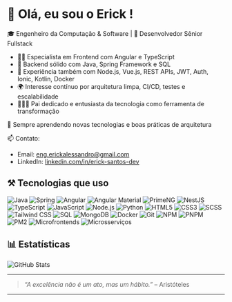 # 👋 Olá, eu sou o Erick !

🎓 Engenheiro da Computação & Software | 💼 Desenvolvedor Sênior Fullstack

- 👨‍💻 Especialista em Frontend com Angular e TypeScript  
- 🚀 Backend sólido com Java, Spring Framework e SQL  
- 🔧 Experiência também com Node.js, Vue.js, REST APIs, JWT, Auth, Ionic, Kotlin, Docker
- 🌍 Interesse contínuo por arquitetura limpa, CI/CD, testes e escalabilidade
- 👨‍👩‍👧 Pai dedicado e entusiasta da tecnologia como ferramenta de transformação

🌱 Sempre aprendendo novas tecnologias e boas práticas de arquitetura

📫 Contato:
- Email: eng.erickalessandro@gmail.com
- LinkedIn: [linkedin.com/in/erick-santos-dev](https://linkedin.com/in/erick-santos-dev)

## ⚒️ Tecnologias que uso

![Java](https://img.shields.io/badge/-Java-007396?style=flat&logo=java)
![Spring](https://img.shields.io/badge/-Spring-6DB33F?style=flat&logo=spring)
![Angular](https://img.shields.io/badge/-Angular-DD0031?style=flat&logo=angular)
![Angular Material](https://img.shields.io/badge/-Angular%20Material-757575?style=flat&logo=angular&logoColor=white)
![PrimeNG](https://img.shields.io/badge/-PrimeNG-0C7CBA?style=flat&logo=primefaces&logoColor=white)
![NestJS](https://img.shields.io/badge/-NestJS-E0234E?style=flat&logo=nestjs&logoColor=white)
![TypeScript](https://img.shields.io/badge/-TypeScript-007ACC?style=flat&logo=typescript)
![JavaScript](https://img.shields.io/badge/-JavaScript-F7DF1E?style=flat&logo=javascript&logoColor=black)
![Node.js](https://img.shields.io/badge/-Node.js-339933?style=flat&logo=node.js)
![Python](https://img.shields.io/badge/-Python-3776AB?style=flat&logo=python&logoColor=white)
![HTML5](https://img.shields.io/badge/-HTML5-E34F26?style=flat&logo=html5&logoColor=white)
![CSS3](https://img.shields.io/badge/-CSS3-1572B6?style=flat&logo=css3)
![SCSS](https://img.shields.io/badge/-SCSS-CC6699?style=flat&logo=sass)
![Tailwind CSS](https://img.shields.io/badge/-Tailwind%20CSS-38B2AC?style=flat&logo=tailwind-css&logoColor=white)
![SQL](https://img.shields.io/badge/-SQL-4479A1?style=flat&logo=mysql)
![MongoDB](https://img.shields.io/badge/-MongoDB-47A248?style=flat&logo=mongodb&logoColor=white)
![Docker](https://img.shields.io/badge/-Docker-2496ED?style=flat&logo=docker)
![Git](https://img.shields.io/badge/-Git-F05032?style=flat&logo=git)
![NPM](https://img.shields.io/badge/-NPM-CB3837?style=flat&logo=npm)
![PNPM](https://img.shields.io/badge/-PNPM-F69220?style=flat&logo=pnpm&logoColor=white)
![PM2](https://img.shields.io/badge/-PM2-2B037A?style=flat&logo=pm2&logoColor=white)
![Microfrontends](https://img.shields.io/badge/-Microfrontends-1A73E8?style=flat&logo=webpack&logoColor=white)
![Microsserviços](https://img.shields.io/badge/-Microsserviços-0A66C2?style=flat&logo=cloudsmith&logoColor=white)

## 📊 Estatísticas

![GitHub Stats](https://github-readme-stats.vercel.app/api?username=eng-ericksantos&show_icons=true&theme=dark&count_private=true)

---

> _“A excelência não é um ato, mas um hábito.”_ – Aristóteles

---

